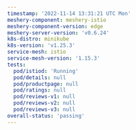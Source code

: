 ```yaml
---
timestamp: '2022-11-14 13:31:21 UTC Mon'
meshery-component: meshery-istio
meshery-component-version: edge
meshery-server-version: 'v0.6.24'
k8s-distro: minikube
k8s-version: 'v1.25.3'
service-mesh: istio
service-mesh-version: '1.15.3'
tests:
  pod/istiod: 'Running'
  pod/details: null
  pod/productpage: null
  pod/ratings: null
  pod/reviews-v1: null
  pod/reviews-v2: null
  pod/reviews-v3: null
overall-status: 'passing'
---
```


